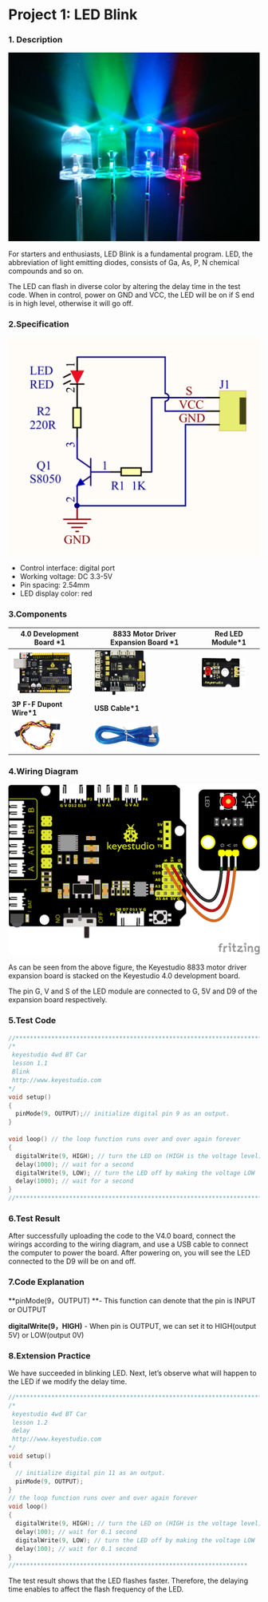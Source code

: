 # Project 1: LED Blink

### **1. Description**

![](/media/7541db758dbca2c2a100b2b0227f9af4.jpeg)

For starters and enthusiasts, LED Blink is a fundamental program. LED, the abbreviation of light emitting diodes, consists of Ga, As, P, N chemical compounds and so on. 

The LED can flash in diverse color by altering the delay time in the test code. When in control, power on GND and VCC, the LED will be on if S end is in high level, otherwise it will go off.



### **2.Specification**

![](/media/85b2076096371fd9ca03671602b1e5ce.png)

  - Control interface: digital port
  - Working voltage: DC 3.3-5V
  - Pin spacing: 2.54mm
  - LED display color: red



### **3.Components**

| 4.0 Development Board *1                                     | 8833 Motor Driver Expansion Board *1                         | Red LED Module*1                                             |
| ------------------------------------------------------------ | ------------------------------------------------------------ | ------------------------------------------------------------ |
| ![image-20230420161853560](media/image-20230420161853560.png) | ![image-20230420161900256](media/image-20230420161900256.png) | ![image-20230420161908102](media/image-20230420161908102.png) |
| **3P F-F Dupont Wire*1**                                     | **USB Cable*1**                                              |                                                              |
| ![img](media/wps198.jpg)                                     | ![img](media/image-20230420161925613.png)                    |                                                              |

### **4.Wiring Diagram**

![](/media/d29f513cc3561c7a3c3b05105e8a9ad3.png)

As can be seen from the above figure, the Keyestudio 8833 motor driver expansion board is stacked on the Keyestudio 4.0 development board. 

The pin G, V and S of the LED module are connected to G, 5V and D9 of the expansion board respectively.



### **5.Test Code**

```c
//****************************************************************************
/*
 keyestudio 4wd BT Car
 lesson 1.1
 Blink
 http://www.keyestudio.com
*/
void setup()
{ 
  pinMode(9, OUTPUT);// initialize digital pin 9 as an output.
}

void loop() // the loop function runs over and over again forever
{  
  digitalWrite(9, HIGH); // turn the LED on (HIGH is the voltage level)
  delay(1000); // wait for a second
  digitalWrite(9, LOW); // turn the LED off by making the voltage LOW
  delay(1000); // wait for a second
}
//****************************************************************************
```

### **6.Test Result**

After successfully uploading the code to the V4.0 board, connect the wirings according to the wiring diagram, and use a USB cable to connect the computer to power the board. After powering on, you will see the LED connected to the D9 will be on and off. 



### **7.Code Explanation**

**pinMode(9，OUTPUT) **- This function can denote that the pin is INPUT or OUTPUT

**digitalWrite(9，HIGH)** - When pin is OUTPUT, we can set it to HIGH(output 5V) or LOW(output 0V)



### **8.Extension Practice**

We have succeeded in blinking LED. Next, let’s observe what will happen to the LED if we modify the delay time.

```c
//****************************************************************************
/*
 keyestudio 4wd BT Car
 lesson 1.2
 delay
 http://www.keyestudio.com
*/
void setup()
{  
  // initialize digital pin 11 as an output.
  pinMode(9, OUTPUT);
}
// the loop function runs over and over again forever
void loop()
{ 
  digitalWrite(9, HIGH); // turn the LED on (HIGH is the voltage level)
  delay(100); // wait for 0.1 second
  digitalWrite(9, LOW); // turn the LED off by making the voltage LOW
  delay(100); // wait for 0.1 second
}
//*****************************************************************
```


The test result shows that the LED flashes faster. Therefore, the delaying time enables to affect the flash frequency of the LED.
